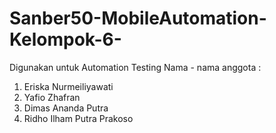 # Sanber50-MobileAutomation-Kelompok-6-
Digunakan untuk Automation Testing
Nama - nama anggota : 
1. Eriska Nurmeiliyawati
2. Yafio Zhafran
3. Dimas Ananda Putra
4. Ridho Ilham Putra Prakoso
